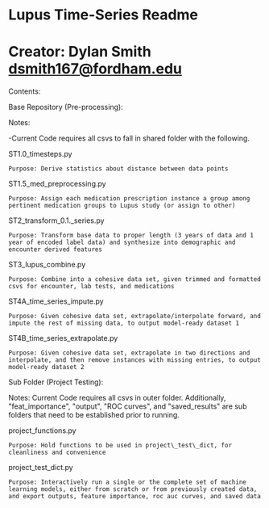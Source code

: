 # Lupus Time-Series Readme

# Creator: Dylan Smith dsmith167@fordham.edu

Contents:

Base Repository (Pre-processing):

Notes:

-Current Code requires all csvs to fall in shared folder with the following.

ST1.0\_timesteps.py

	Purpose: Derive statistics about distance between data points

ST1.5\_med\_preprocessing.py

	Purpose: Assign each medication prescription instance a group among pertinent medication groups to Lupus study (or assign to other)

ST2\_transform\_0.1.\_series.py

	Purpose: Transform base data to proper length (3 years of data and 1 year of encoded label data) and synthesize into demographic and encounter derived features

ST3\_lupus\_combine.py

	Purpose: Combine into a cohesive data set, given trimmed and formatted csvs for encounter, lab tests, and medications

ST4A\_time\_series\_impute.py

	Purpose: Given cohesive data set, extrapolate/interpolate forward, and impute the rest of missing data, to output model-ready dataset 1

ST4B\_time\_series\_extrapolate.py

	Purpose: Given cohesive data set, extrapolate in two directions and interpolate, and then remove instances with missing entries, to output model-ready dataset 2



Sub Folder (Project Testing):

Notes: Current Code requires all csvs in outer folder. Additionally, &quot;feat\_importance&quot;, &quot;output&quot;, &quot;ROC curves&quot;, and &quot;saved\_results&quot; are sub folders that need to be established prior to running.

project\_functions.py

	Purpose: Hold functions to be used in project\_test\_dict, for cleanliness and convenience

project\_test\_dict.py

	Purpose: Interactively run a single or the complete set of machine learning models, either from scratch or from previously created data, and export outputs, feature importance, roc auc curves, and saved data
